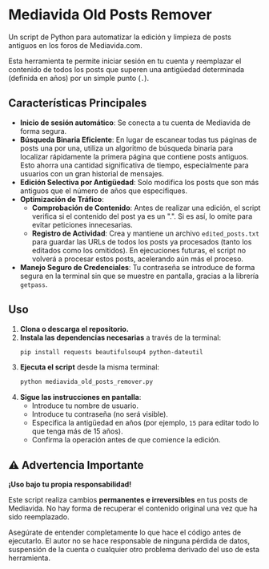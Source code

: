 # Mediavida Old Posts Remover

Un script de Python para automatizar la edición y limpieza de posts antiguos en los foros de Mediavida.com.

Esta herramienta te permite iniciar sesión en tu cuenta y reemplazar el contenido de todos los posts que superen una antigüedad determinada (definida en años) por un simple punto (`.`).

## Características Principales

* **Inicio de sesión automático**: Se conecta a tu cuenta de Mediavida de forma segura.
* **Búsqueda Binaria Eficiente**: En lugar de escanear todas tus páginas de posts una por una, utiliza un algoritmo de búsqueda binaria para localizar rápidamente la primera página que contiene posts antiguos. Esto ahorra una cantidad significativa de tiempo, especialmente para usuarios con un gran historial de mensajes.
* **Edición Selectiva por Antigüedad**: Solo modifica los posts que son más antiguos que el número de años que especifiques.
* **Optimización de Tráfico**:
    * **Comprobación de Contenido**: Antes de realizar una edición, el script verifica si el contenido del post ya es un ".". Si es así, lo omite para evitar peticiones innecesarias.
    * **Registro de Actividad**: Crea y mantiene un archivo `edited_posts.txt` para guardar las URLs de todos los posts ya procesados (tanto los editados como los omitidos). En ejecuciones futuras, el script no volverá a procesar estos posts, acelerando aún más el proceso.
* **Manejo Seguro de Credenciales**: Tu contraseña se introduce de forma segura en la terminal sin que se muestre en pantalla, gracias a la librería `getpass`.

## Uso

1.  **Clona o descarga el repositorio.**
2.  **Instala las dependencias necesarias** a través de la terminal:
    ```bash
    pip install requests beautifulsoup4 python-dateutil
    ```
3.  **Ejecuta el script** desde la misma terminal:
    ```bash
    python mediavida_old_posts_remover.py
    ```
4.  **Sigue las instrucciones en pantalla**:
    * Introduce tu nombre de usuario.
    * Introduce tu contraseña (no será visible).
    * Especifica la antigüedad en años (por ejemplo, `15` para editar todo lo que tenga más de 15 años).
    * Confirma la operación antes de que comience la edición.

## ⚠️ Advertencia Importante

**¡Uso bajo tu propia responsabilidad!**

Este script realiza cambios **permanentes e irreversibles** en tus posts de Mediavida. No hay forma de recuperar el contenido original una vez que ha sido reemplazado.

Asegúrate de entender completamente lo que hace el código antes de ejecutarlo. El autor no se hace responsable de ninguna pérdida de datos, suspensión de la cuenta o cualquier otro problema derivado del uso de esta herramienta.
